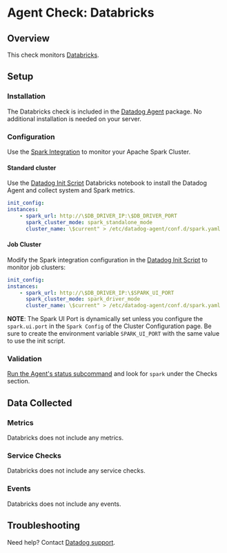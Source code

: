 # Agent Check: Databricks

## Overview

This check monitors [Databricks][1].

## Setup

### Installation

The Databricks check is included in the [Datadog Agent][2] package.
No additional installation is needed on your server.

### Configuration

Use the [Spark Integration][2] to monitor your Apache Spark Cluster.

#### Standard cluster

Use the [Datadog Init Script][4] Databricks notebook to install the Datadog Agent and collect system and Spark metrics.

```yaml
init_config:
instances:
    - spark_url: http://\$DB_DRIVER_IP:\$DB_DRIVER_PORT
      spark_cluster_mode: spark_standalone_mode
      cluster_name: \$current" > /etc/datadog-agent/conf.d/spark.yaml
```

#### Job Cluster

Modify the Spark integration configuration in the [Datadog Init Script][4] to monitor job clusters:

```yaml
init_config:
instances:
    - spark_url: http://\$DB_DRIVER_IP:\$SPARK_UI_PORT
      spark_cluster_mode: spark_driver_mode
      cluster_name: \$current" > /etc/datadog-agent/conf.d/spark.yaml
```

**NOTE**: The Spark UI Port is dynamically set unless you configure the `spark.ui.port` in the `Spark Config` of the Cluster Configuration page.
Be sure to create the environment variable `SPARK_UI_PORT` with the same value to use the init script.

### Validation

[Run the Agent's status subcommand][5] and look for `spark` under the Checks section.

## Data Collected

### Metrics

Databricks does not include any metrics.

### Service Checks

Databricks does not include any service checks.

### Events

Databricks does not include any events.

## Troubleshooting

Need help? Contact [Datadog support][3].

[1]: https://databricks.com/
[2]: https://databricks.com/blog/2017/06/01/apache-spark-cluster-monitoring-with-databricks-and-datadog.html
[3]: https://docs.datadoghq.com/help/
[4]: https://docs.databricks.com/_static/notebooks/datadog-init-script.html
[5]: https://docs.datadoghq.com/agent/guide/agent-commands/?#agent-status-and-information
